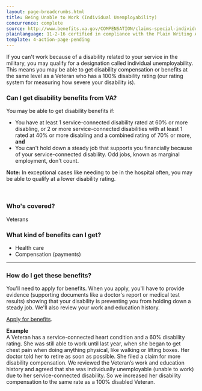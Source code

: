 ```yaml
---
layout: page-breadcrumbs.html
title: Being Unable to Work (Individual Unemployability)
concurrence: complete
source: http://www.benefits.va.gov/COMPENSATION/claims-special-individual_unemployability.asp
plainlanguage: 11-2-16 certified in compliance with the Plain Writing Act
template: 4-action-page-pending
---
```


If you can't work because of a disability related to your service in the military, you may qualify for a designation called individual unemployability. This means you may be able to get disability compensation or benefits at the same level as a Veteran who has a 100% disability rating (our rating system for measuring how severe your disability is).

<div class="call-out" markdown="1">

### Can I get disability benefits from VA?

You may be able to get disability benefits if:

  - You have at least 1 service-connected disability rated at 60% or more disabling, or 2 or more service-connected disabilities with at least 1 rated at 40% or more disabling and a combined rating of 70% or more, **and**
  - You can't hold down a steady job that supports you financially because of your service-connected disability. Odd jobs, known as marginal employment, don't count.

**Note:** In exceptional cases like needing to be in the hospital often, you may be able to qualify at a lower disability rating.

<br>

### Who's covered?
Veterans
</div>

### What kind of benefits can I get?

- Health care
- Compensation (payments)

-----

### How do I get these benefits?

You'll need to apply for benefits. When you apply, you'll have to provide evidence (supporting documents like a doctor's report or medical test results) showing that your disability is preventing you from holding down a steady job. We'll also review your work and education history.

[Apply for benefits](https://www.vets.gov/disability-benefits/apply-for-benefits/).

**Example**<br>
A Veteran has a service-connected heart condition and a 60% disability rating. She was still able to work until last year, when she began to get chest pain when doing anything physical, like walking or lifting boxes. Her doctor told her to retire as soon as possible. She filed a claim for more disability compensation. We reviewed the Veteran’s work and education history and agreed that she was individually unemployable (unable to work) due to her service-connected disability. So we increased her disability compensation to the same rate as a 100% disabled Veteran.
